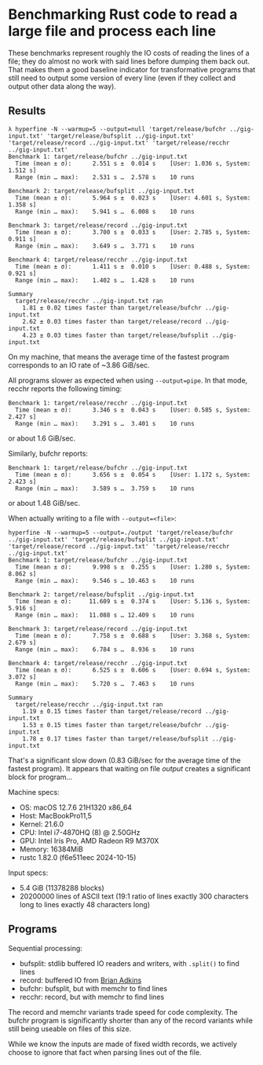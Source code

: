 # Benchmarking Rust code to read a large file and process each line

These benchmarks represent roughly the IO costs of reading the lines of a file;
they do almost no work with said lines before dumping them back out. That makes
them a good baseline indicator for transformative programs that still need to
output some version of every line (even if they collect and output other data
along the way).

## Results

```
λ hyperfine -N --warmup=5 --output=null 'target/release/bufchr ../gig-input.txt' 'target/release/bufsplit ../gig-input.txt' 'target/release/record ../gig-input.txt' 'target/release/recchr ../gig-input.txt'
Benchmark 1: target/release/bufchr ../gig-input.txt
  Time (mean ± σ):      2.551 s ±  0.014 s    [User: 1.036 s, System: 1.512 s]
  Range (min … max):    2.531 s …  2.578 s    10 runs

Benchmark 2: target/release/bufsplit ../gig-input.txt
  Time (mean ± σ):      5.964 s ±  0.023 s    [User: 4.601 s, System: 1.358 s]
  Range (min … max):    5.941 s …  6.008 s    10 runs

Benchmark 3: target/release/record ../gig-input.txt
  Time (mean ± σ):      3.700 s ±  0.033 s    [User: 2.785 s, System: 0.911 s]
  Range (min … max):    3.649 s …  3.771 s    10 runs

Benchmark 4: target/release/recchr ../gig-input.txt
  Time (mean ± σ):      1.411 s ±  0.010 s    [User: 0.488 s, System: 0.921 s]
  Range (min … max):    1.402 s …  1.428 s    10 runs

Summary
  target/release/recchr ../gig-input.txt ran
    1.81 ± 0.02 times faster than target/release/bufchr ../gig-input.txt
    2.62 ± 0.03 times faster than target/release/record ../gig-input.txt
    4.23 ± 0.03 times faster than target/release/bufsplit ../gig-input.txt
```

On my machine, that means the average time of the fastest program corresponds to
an IO rate of ~3.86 GiB/sec.

All programs slower as expected when using `--output=pipe`. In that mode,
recchr reports the following timing:

```
Benchmark 1: target/release/recchr ../gig-input.txt
  Time (mean ± σ):      3.346 s ±  0.043 s    [User: 0.585 s, System: 2.427 s]
  Range (min … max):    3.291 s …  3.401 s    10 runs
```

or about 1.6 GiB/sec.

Similarly, bufchr reports:

```
Benchmark 1: target/release/bufchr ../gig-input.txt
  Time (mean ± σ):      3.656 s ±  0.054 s    [User: 1.172 s, System: 2.423 s]
  Range (min … max):    3.589 s …  3.759 s    10 runs
```

or about 1.48 GiB/sec.

When actually writing to a file with `--output=<file>`:

```
hyperfine -N --warmup=5 --output=./output 'target/release/bufchr ../gig-input.txt' 'target/release/bufsplit ../gig-input.txt' 'target/release/record ../gig-input.txt' 'target/release/recchr ../gig-input.txt'
Benchmark 1: target/release/bufchr ../gig-input.txt
  Time (mean ± σ):      9.998 s ±  0.255 s    [User: 1.280 s, System: 8.062 s]
  Range (min … max):    9.546 s … 10.463 s    10 runs

Benchmark 2: target/release/bufsplit ../gig-input.txt
  Time (mean ± σ):     11.609 s ±  0.374 s    [User: 5.136 s, System: 5.916 s]
  Range (min … max):   11.088 s … 12.409 s    10 runs

Benchmark 3: target/release/record ../gig-input.txt
  Time (mean ± σ):      7.758 s ±  0.688 s    [User: 3.368 s, System: 2.679 s]
  Range (min … max):    6.784 s …  8.936 s    10 runs

Benchmark 4: target/release/recchr ../gig-input.txt
  Time (mean ± σ):      6.525 s ±  0.606 s    [User: 0.694 s, System: 3.072 s]
  Range (min … max):    5.720 s …  7.463 s    10 runs

Summary
  target/release/recchr ../gig-input.txt ran
    1.19 ± 0.15 times faster than target/release/record ../gig-input.txt
    1.53 ± 0.15 times faster than target/release/bufchr ../gig-input.txt
    1.78 ± 0.17 times faster than target/release/bufsplit ../gig-input.txt
```

That's a significant slow down (0.83 GiB/sec for the average time of the fastest
program). It appears that waiting on file _output_ creates a significant block
for program…

Machine specs:
- OS: macOS 12.7.6 21H1320 x86_64
- Host: MacBookPro11,5
- Kernel: 21.6.0
- CPU: Intel i7-4870HQ (8) @ 2.50GHz
- GPU: Intel Iris Pro, AMD Radeon R9 M370X
- Memory: 16384MiB
- rustc 1.82.0 (f6e511eec 2024-10-15)

Input specs:
- 5.4 GiB (11378288 blocks)
- 20200000 lines of ASCII text (19:1 ratio of lines exactly 300 characters long
  to lines exactly 48 characters long)

## Programs

Sequential processing:

- bufsplit: stdlib buffered IO readers and writers, with `.split()` to find
  lines
- record: buffered IO from [Brian Adkins](https://github.com/lojic)
- bufchr: bufsplit, but with memchr to find lines
- recchr: record, but with memchr to find lines

The record and memchr variants trade speed for code complexity. The bufchr
program is significantly shorter than any of the record variants while still
being useable on files of this size.

While we know the inputs are made of fixed width records, we actively choose to
ignore that fact when parsing lines out of the file.
